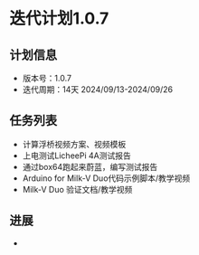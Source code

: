 # 迭代计划1.0.7

## 计划信息

- 版本号：1.0.7
- 迭代周期：14天 2024/09/13-2024/09/26

## 任务列表

- 计算浮桥视频方案、视频模板
- 上电测试LicheePi 4A测试报告
- 通过box64跑起来蔚蓝，编写测试报告
- Arduino for Milk-V Duo代码示例脚本/教学视频
- Milk-V Duo 验证文档/教学视频


## 进展

- 

